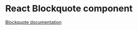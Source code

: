 <!-- @license CC0-1.0 -->

# React Blockquote component

[Blockquote documentation](../../../css/src/components/blockquote/README.md)
